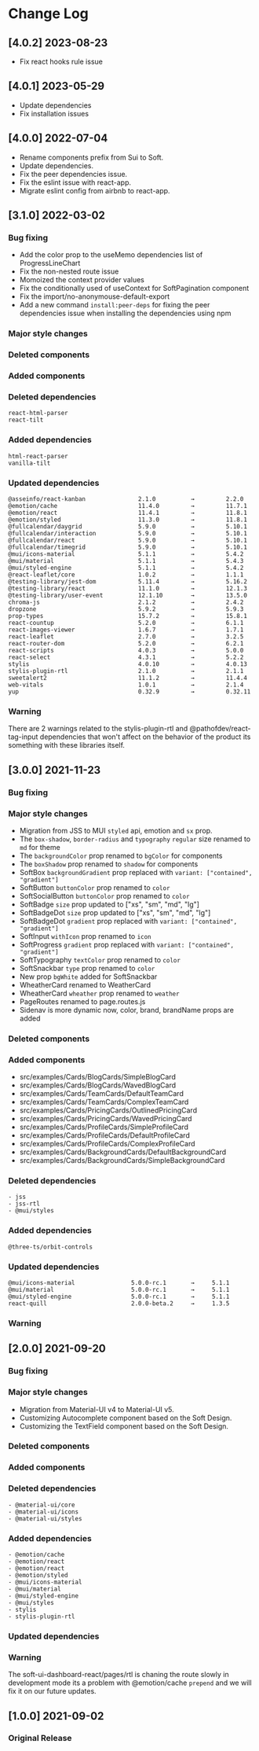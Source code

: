 # Change Log

## [4.0.2] 2023-08-23

- Fix react hooks rule issue

## [4.0.1] 2023-05-29

- Update dependencies
- Fix installation issues

## [4.0.0] 2022-07-04

- Rename components prefix from Sui to Soft.
- Update dependencies.
- Fix the peer dependencies issue.
- Fix the eslint issue with react-app.
- Migrate eslint config from airbnb to react-app.

## [3.1.0] 2022-03-02

### Bug fixing

- Add the color prop to the useMemo dependencies list of ProgressLineChart
- Fix the non-nested route issue
- Momoized the context provider values
- Fix the conditionally used of useContext for SoftPagination component
- Fix the import/no-anonymouse-default-export
- Add a new command `install:peer-deps` for fixing the peer dependencies issue when installing the dependencies using npm

### Major style changes

### Deleted components

### Added components

### Deleted dependencies

```
react-html-parser
react-tilt
```

### Added dependencies

```
html-react-parser
vanilla-tilt
```

### Updated dependencies

```
@asseinfo/react-kanban               2.1.0          →         2.2.0
@emotion/cache                       11.4.0         →         11.7.1
@emotion/react                       11.4.1         →         11.8.1
@emotion/styled                      11.3.0         →         11.8.1
@fullcalendar/daygrid                5.9.0          →         5.10.1
@fullcalendar/interaction            5.9.0          →         5.10.1
@fullcalendar/react                  5.9.0          →         5.10.1
@fullcalendar/timegrid               5.9.0          →         5.10.1
@mui/icons-material                  5.1.1          →         5.4.2
@mui/material                        5.1.1          →         5.4.3
@mui/styled-engine                   5.1.1          →         5.4.2
@react-leaflet/core                  1.0.2          →         1.1.1
@testing-library/jest-dom            5.11.4         →         5.16.2
@testing-library/react               11.1.0         →         12.1.3
@testing-library/user-event          12.1.10        →         13.5.0
chroma-js                            2.1.2          →         2.4.2
dropzone                             5.9.2          →         5.9.3
prop-types                           15.7.2         →         15.8.1
react-countup                        5.2.0          →         6.1.1
react-images-viewer                  1.6.7          →         1.7.1
react-leaflet                        2.7.0          →         3.2.5
react-router-dom                     5.2.0          →         6.2.1
react-scripts                        4.0.3          →         5.0.0
react-select                         4.3.1          →         5.2.2
stylis                               4.0.10         →         4.0.13
stylis-plugin-rtl                    2.1.0          →         2.1.1
sweetalert2                          11.1.2         →         11.4.4
web-vitals                           1.0.1          →         2.1.4
yup                                  0.32.9         →         0.32.11
```

### Warning

There are 2 warnings related to the stylis-plugin-rtl and @pathofdev/react-tag-input dependencies that won't affect on the behavior of the product its something with these libraries itself.

## [3.0.0] 2021-11-23

### Bug fixing

### Major style changes

- Migration from JSS to MUI `styled` api, emotion and `sx` prop.
- The `box-shadow`, `border-radius` and `typography` `regular` size renamed to `md` for theme
- The `backgroundColor` prop renamed to `bgColor` for components
- The `boxShadow` prop renamed to `shadow` for components
- SoftBox `backgroundGradient` prop replaced with `variant: ["contained", "gradient"]`
- SoftButton `buttonColor` prop renamed to `color`
- SoftSocialButton `buttonColor` prop renamed to `color`
- SoftBadge `size` prop updated to ["xs", "sm", "md", "lg"]
- SoftBadgeDot `size` prop updated to ["xs", "sm", "md", "lg"]
- SoftBadgeDot `gradient` prop replaced with `variant: ["contained", "gradient"]`
- SoftInput `withIcon` prop renamed to `icon`
- SoftProgress `gradient` prop replaced with `variant: ["contained", "gradient"]`
- SoftTypography `textColor` prop renamed to `color`
- SoftSnackbar `type` prop renamed to `color`
- New prop `bgWhite` added for SoftSnackbar
- WheatherCard renamed to WeatherCard
- WheatherCard `wheather` prop renamed to `weather`
- PageRoutes renamed to page.routes.js
- Sidenav is more dynamic now, color, brand, brandName props are added

### Deleted components

### Added components

- src/examples/Cards/BlogCards/SimpleBlogCard
- src/examples/Cards/BlogCards/WavedBlogCard
- src/examples/Cards/TeamCards/DefaultTeamCard
- src/examples/Cards/TeamCards/ComplexTeamCard
- src/examples/Cards/PricingCards/OutlinedPricingCard
- src/examples/Cards/PricingCards/WavedPricingCard
- src/examples/Cards/ProfileCards/SimpleProfileCard
- src/examples/Cards/ProfileCards/DefaultProfileCard
- src/examples/Cards/ProfileCards/ComplexProfileCard
- src/examples/Cards/BackgroundCards/DefaultBackgroundCard
- src/examples/Cards/BackgroundCards/SimpleBackgroundCard

### Deleted dependencies

```
- jss
- jss-rtl
- @mui/styles
```

### Added dependencies

```
@three-ts/orbit-controls
```

### Updated dependencies

```
@mui/icons-material                5.0.0-rc.1       →     5.1.1
@mui/material                      5.0.0-rc.1       →     5.1.1
@mui/styled-engine                 5.0.0-rc.1       →     5.1.1
react-quill                        2.0.0-beta.2     →     1.3.5
```

### Warning

## [2.0.0] 2021-09-20

### Bug fixing

### Major style changes

- Migration from Material-UI v4 to Material-UI v5.
- Customizing Autocomplete component based on the Soft Design.
- Customizing the TextField component based on the Soft Design.

### Deleted components

### Added components

### Deleted dependencies

```
- @material-ui/core
- @material-ui/icons
- @material-ui/styles
```

### Added dependencies

```
- @emotion/cache
- @emotion/react
- @emotion/react
- @emotion/styled
- @mui/icons-material
- @mui/material
- @mui/styled-engine
- @mui/styles
- stylis
- stylis-plugin-rtl
```

### Updated dependencies

### Warning

The soft-ui-dashboard-react/pages/rtl is chaning the route slowly in development mode its a problem with @emotion/cache `prepend` and we will fix it on our future updates.

## [1.0.0] 2021-09-02

### Original Release
